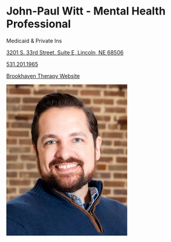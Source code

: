 # John-Paul Witt - Mental Health Professional

Medicaid & Private Ins

[3201 S. 33rd Street, Suite E, Lincoln, NE 68506](https://www.google.com/maps/place/3201+S+33rd+St+Suite+E,+Lincoln,+NE+68506/@40.7794603,-96.6785115,17z/data=!3m1!4b1!4m6!3m5!1s0x8796be0e3b900001:0x15d6c32d3ef816dd!8m2!3d40.7794563!4d-96.6736406!16s%2Fg%2F11q3ygs8f7?entry=ttu&g_ep=EgoyMDI1MDMxMC4wIKXMDSoASAFQAw%3D%3D)

[531.201.1965](tel:5312011965)

[Brookhaven Therapy Website](https://www.brookhaventherapy.com/therapy-team-members/john-paul-witt-ma-msw)

![picture](./markdown/resources/images/jWitt.jpeg)
